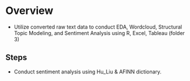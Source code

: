 # Overview
* Utilize converted raw text data to conduct EDA, Wordcloud, Structural Topic Modeling, and Sentiment Analysis using R, Excel, Tableau (folder 3)

## Steps
* Conduct sentiment analysis using Hu_Liu & AFINN dictionary.

